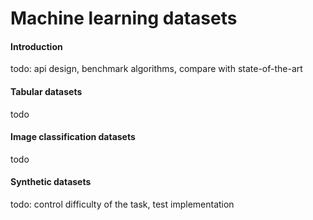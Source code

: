 # Machine learning datasets


#### Introduction

todo: api design, benchmark algorithms, compare with state-of-the-art


#### Tabular datasets

todo


#### Image classification datasets

todo


#### Synthetic datasets

todo: control difficulty of the task, test implementation
